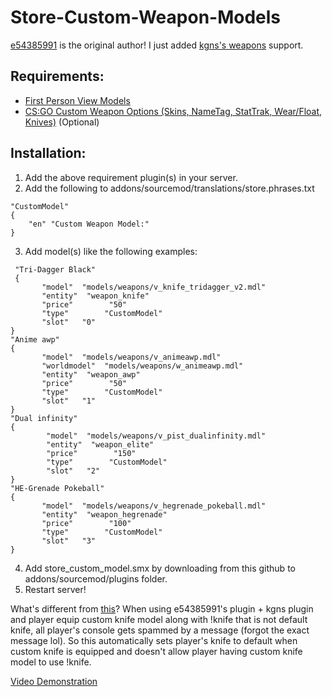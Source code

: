 # Store-Custom-Weapon-Models
[e54385991](https://forums.alliedmods.net/member.php?u=235578) is the original author! I just added [kgns's weapons](https://github.com/kgns/weapons) support.

## Requirements:
* [First Person View Models](https://forums.alliedmods.net/showthread.php?t=276697)
* [CS:GO Custom Weapon Options (Skins, NameTag, StatTrak, Wear/Float, Knives)](https://github.com/kgns/weapons) (Optional)

## Installation:
1) Add the above requirement plugin(s) in your server.
2) Add the following to addons/sourcemod/translations/store.phrases.txt
```
"CustomModel"
{
    "en" "Custom Weapon Model:"
}
```
3) Add model(s) like the following examples:
```
 "Tri-Dagger Black"
 {
       "model"  "models/weapons/v_knife_tridagger_v2.mdl"
       "entity"  "weapon_knife"
       "price"        "50"
       "type"        "CustomModel" 
       "slot"   "0"
}
"Anime awp"
{
       "model"  "models/weapons/v_animeawp.mdl"
       "worldmodel"  "models/weapons/w_animeawp.mdl"
       "entity"  "weapon_awp"
       "price"        "50"
       "type"        "CustomModel"  
       "slot"   "1"
}      
"Dual infinity"
{
        "model"  "models/weapons/v_pist_dualinfinity.mdl"
        "entity"  "weapon_elite"
        "price"        "150"
        "type"        "CustomModel" 
        "slot"   "2"
}      
"HE-Grenade Pokeball"
{
       "model"  "models/weapons/v_hegrenade_pokeball.mdl"
       "entity"  "weapon_hegrenade"
       "price"        "100"
       "type"        "CustomModel" 
       "slot"   "3"
}
```
4) Add store_custom_model.smx by downloading from this github to addons/sourcemod/plugins folder.
5) Restart server!

What's different from [this](https://forums.alliedmods.net/showpost.php?p=2377630&postcount=80)?
When using e54385991's plugin + kgns plugin and player equip custom knife model along with !knife that is not default knife, all player's console gets spammed by a message (forgot the exact message lol). So this automatically sets player's knife to default when custom knife is equipped and doesn't allow player having custom knife model to use !knife.

[Video Demonstration](https://youtu.be/L2WuwczQpzM)
